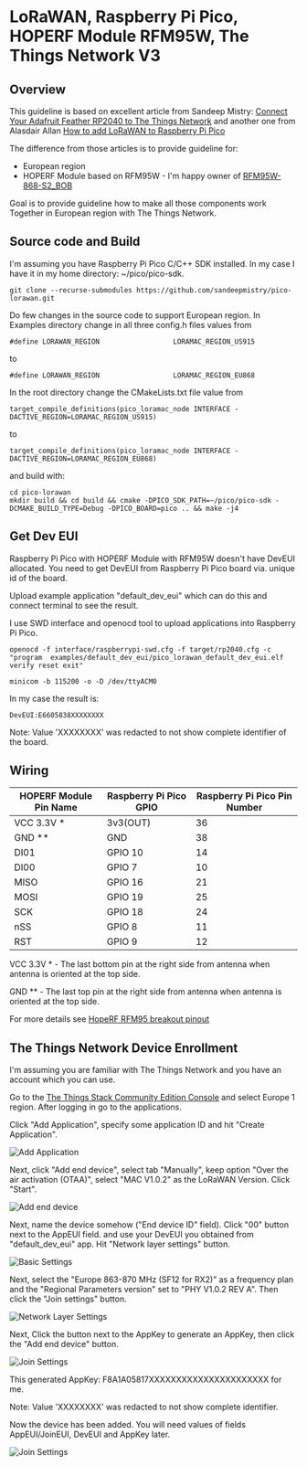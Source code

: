 # LoRaWAN, Raspberry Pi Pico, HOPERF Module RFM95W, The Things Network V3

## Overview

This guideline is based on excellent article from Sandeep Mistry: 
[Connect Your Adafruit Feather RP2040 to The Things Network](https://www.hackster.io/sandeep-mistry/connect-your-adafruit-feather-rp2040-to-the-things-network-5c0c84)
and another one from Alasdair Allan
[How to add LoRaWAN to Raspberry Pi Pico](https://www.raspberrypi.org/blog/how-to-add-lorawan-to-raspberry-pi-pico/)

The difference from those articles is to provide guideline for:

- European region
- HOPERF Module based on RFM95W - I'm happy owner of [RFM95W-868-S2_BOB](https://www.soselectronic.com/products/various/rfm95w-868-s2-bob-342652)

Goal is to provide guideline how to make all those components work Together in European region with The Things Network.

## Source code and Build

I'm assuming you have Raspberry Pi Pico C/C++ SDK installed. In my case I have it in my home directory: ~/pico/pico-sdk.

```
git clone --recurse-submodules https://github.com/sandeepmistry/pico-lorawan.git
```

Do few changes in the source code to support European region.
In Examples directory change in all three config.h files values from
```
#define LORAWAN_REGION                  LORAMAC_REGION_US915
```
to
```
#define LORAWAN_REGION                  LORAMAC_REGION_EU868
```

In the root directory change the CMakeLists.txt file value from
```
target_compile_definitions(pico_loramac_node INTERFACE -DACTIVE_REGION=LORAMAC_REGION_US915)
```
to
```
target_compile_definitions(pico_loramac_node INTERFACE -DACTIVE_REGION=LORAMAC_REGION_EU868)
```

and build with:

```
cd pico-lorawan
mkdir build && cd build && cmake -DPICO_SDK_PATH=~/pico/pico-sdk -DCMAKE_BUILD_TYPE=Debug -DPICO_BOARD=pico .. && make -j4
```

## Get Dev EUI

Raspberry Pi Pico with HOPERF Module with RFM95W doesn't have DevEUI allocated.
You need to get DevEUI from Raspberry Pi Pico board via. unique id of the board.

Upload example application "default_dev_eui" which can do this and connect terminal to see the result.

I use SWD interface and openocd tool to upload applications into Raspberry Pi Pico.

```
openocd -f interface/raspberrypi-swd.cfg -f target/rp2040.cfg -c "program  examples/default_dev_eui/pico_lorawan_default_dev_eui.elf verify reset exit"

minicom -b 115200 -o -D /dev/ttyACM0
```

In my case the result is:
```
DevEUI:E6605838XXXXXXXX
```

Note: Value 'XXXXXXXX' was redacted to not show complete identifier of the board.

## Wiring

HOPERF Module Pin Name | Raspberry Pi Pico GPIO | Raspberry Pi Pico Pin Number
--- | --- | ---
VCC 3.3V * | 3v3(OUT) | 36
GND ** | GND | 38
DI01 | GPIO 10 | 14
DI00 | GPIO 7 | 10
MISO | GPIO 16 | 21
MOSI | GPIO 19 | 25
SCK | GPIO 18 | 24
nSS | GPIO 8 | 11
RST | GPIO 9 | 12

VCC 3.3V * - The last bottom pin at the right side from antenna when antenna is oriented at the top side.

GND ** - The last top pin at the right side from antenna when antenna is oriented at the top side.

For more details see [HopeRF RFM95 breakout pinout](https://reuben.honigwachs.de/post/rfm95-breakout-board/)

## The Things Network Device Enrollment

I'm assuming you are familiar with The Things Network and you have an account which you can use.

Go to the [The Things Stack Community Edition Console](https://console.cloud.thethings.network/) and select Europe 1 region.
After logging in go to the applications.

Click "Add Application", specify some application ID and hit "Create Application".

![Add Application](Images/IMG001.jpg)

Next, click "Add end device", select tab "Manually", keep option "Over the air activation (OTAA)",
select "MAC V1.0.2" as the LoRaWAN Version.
Click "Start".

![Add end device](Images/IMG002.jpg)

Next, name the device somehow ("End device ID" field).
Click "00" button next to the AppEUI field.
and use your DevEUI you obtained from "default_dev_eui" app.
Hit "Network layer settings" button.

![Basic Settings](Images/IMG003.jpg)

Next, select the "Europe 863-870 MHz (SF12 for RX2)" as a frequency plan and the "Regional Parameters version" set to "PHY V1.0.2 REV A".
Then click the "Join settings" button.

![Network Layer Settings](Images/IMG004.jpg)

Next, Click the button next to the AppKey to generate an AppKey, then click the "Add end device" button.

![Join Settings](Images/IMG005.jpg)

This generated AppKey: F8A1A05817XXXXXXXXXXXXXXXXXXXXXX for me.

Note: Value 'XXXXXXXX' was redacted to not show complete identifier.

Now the device has been added. You will need values of fields AppEUI/JoinEUI, DevEUI and AppKey later.

![Join Settings](Images/IMG006.jpg)
